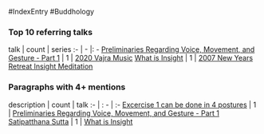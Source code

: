 #IndexEntry #Buddhology

### Top 10 referring talks
talk | count | series
:- | - |: -
<a data-href="Preliminaries Regarding Voice, Movement, and Gesture - Part 1" href="Preliminaries+Regarding+Voice%2C+Movement%2C+and+Gesture+-+Part+1" class="internal-link" target="_blank" rel="noopener">Preliminaries Regarding Voice, Movement, and Gesture - Part 1</a> | 1 | <a data-href="2020 Vajra Music" href="2020+Vajra+Music" class="internal-link" target="_blank" rel="noopener">2020 Vajra Music</a>
<a data-href="What is Insight" href="What+is+Insight" class="internal-link" target="_blank" rel="noopener">What is Insight</a> | 1 | <a data-href="2007 New Years Retreat Insight Meditation" href="2007+New+Years+Retreat+Insight+Meditation" class="internal-link" target="_blank" rel="noopener">2007 New Years Retreat Insight Meditation</a>

### Paragraphs with 4+ mentions
description | count | talk
:- | : - | :-
<a aria-label-position="top" aria-label="Preliminaries Regarding Voice, Movement, and Gesture - Part 1 > Excercise 1 can be done in 4 postures" data-href="Preliminaries Regarding Voice, Movement, and Gesture - Part 1#Excercise 1 can be done in 4 postures" href="Preliminaries+Regarding+Voice%2C+Movement%2C+and+Gesture+-+Part+1#Excercise+1+can+be+done+in+4+postures" class="internal-link" target="_blank" rel="noopener">Excercise 1 can be done in 4 postures</a> | 1 | <a data-href="Preliminaries Regarding Voice, Movement, and Gesture - Part 1" href="Preliminaries+Regarding+Voice%2C+Movement%2C+and+Gesture+-+Part+1" class="internal-link" target="_blank" rel="noopener">Preliminaries Regarding Voice, Movement, and Gesture - Part 1</a>
<a aria-label-position="top" aria-label="What is Insight > Satipatthana Sutta" data-href="What is Insight#Satipatthana Sutta" href="What+is+Insight#Satipatthana+Sutta" class="internal-link" target="_blank" rel="noopener">Satipatthana Sutta</a> | 1 | <a data-href="What is Insight" href="What+is+Insight" class="internal-link" target="_blank" rel="noopener">What is Insight</a>

